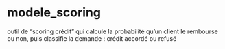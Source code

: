 # modele_scoring
outil de “scoring crédit” qui calcule la probabilité qu’un client le rembourse ou non, puis classifie la demande : crédit accordé ou refusé
